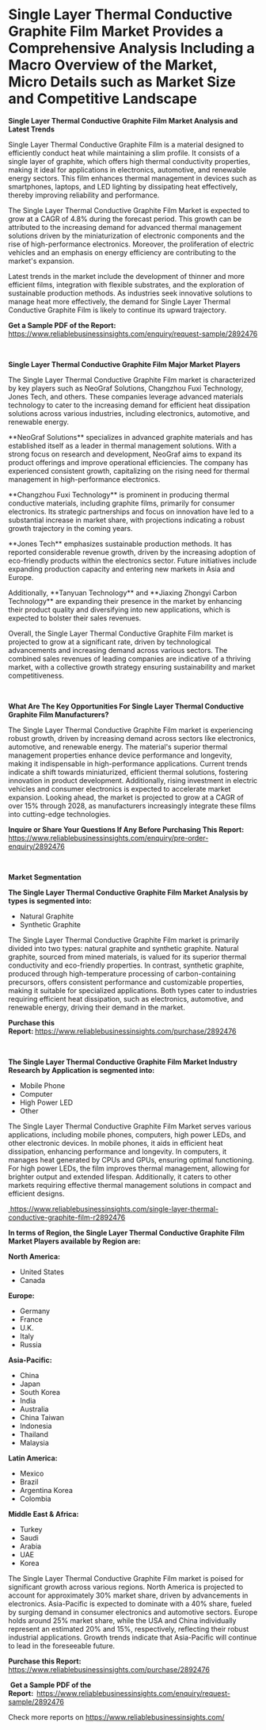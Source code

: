 <p><h1>Single Layer Thermal Conductive Graphite Film Market Provides a Comprehensive Analysis Including a Macro Overview of the Market, Micro Details such as Market Size and Competitive Landscape</h1></p><p><strong>Single Layer Thermal Conductive Graphite Film Market Analysis and Latest Trends</strong></p>
<p><p>Single Layer Thermal Conductive Graphite Film is a material designed to efficiently conduct heat while maintaining a slim profile. It consists of a single layer of graphite, which offers high thermal conductivity properties, making it ideal for applications in electronics, automotive, and renewable energy sectors. This film enhances thermal management in devices such as smartphones, laptops, and LED lighting by dissipating heat effectively, thereby improving reliability and performance.</p><p>The Single Layer Thermal Conductive Graphite Film Market is expected to grow at a CAGR of 4.8% during the forecast period. This growth can be attributed to the increasing demand for advanced thermal management solutions driven by the miniaturization of electronic components and the rise of high-performance electronics. Moreover, the proliferation of electric vehicles and an emphasis on energy efficiency are contributing to the market's expansion. </p><p>Latest trends in the market include the development of thinner and more efficient films, integration with flexible substrates, and the exploration of sustainable production methods. As industries seek innovative solutions to manage heat more effectively, the demand for Single Layer Thermal Conductive Graphite Film is likely to continue its upward trajectory.</p></p>
<p><strong>Get a Sample PDF of the Report:&nbsp;</strong> <a href="https://www.reliablebusinessinsights.com/enquiry/request-sample/2892476?utm_campaign=3362&utm_medium=2&utm_source=Github&utm_content=ia&utm_term=15032025&utm_id=single-layer-thermal-conductive-graphite-film">https://www.reliablebusinessinsights.com/enquiry/request-sample/2892476</a></p>
<p>&nbsp;</p>
<p><strong>Single Layer Thermal Conductive Graphite Film Major Market Players</strong></p>
<p><p>The Single Layer Thermal Conductive Graphite Film market is characterized by key players such as NeoGraf Solutions, Changzhou Fuxi Technology, Jones Tech, and others. These companies leverage advanced materials technology to cater to the increasing demand for efficient heat dissipation solutions across various industries, including electronics, automotive, and renewable energy.</p><p>**NeoGraf Solutions** specializes in advanced graphite materials and has established itself as a leader in thermal management solutions. With a strong focus on research and development, NeoGraf aims to expand its product offerings and improve operational efficiencies. The company has experienced consistent growth, capitalizing on the rising need for thermal management in high-performance electronics.</p><p>**Changzhou Fuxi Technology** is prominent in producing thermal conductive materials, including graphite films, primarily for consumer electronics. Its strategic partnerships and focus on innovation have led to a substantial increase in market share, with projections indicating a robust growth trajectory in the coming years.</p><p>**Jones Tech** emphasizes sustainable production methods. It has reported considerable revenue growth, driven by the increasing adoption of eco-friendly products within the electronics sector. Future initiatives include expanding production capacity and entering new markets in Asia and Europe.</p><p>Additionally, **Tanyuan Technology** and **Jiaxing Zhongyi Carbon Technology** are expanding their presence in the market by enhancing their product quality and diversifying into new applications, which is expected to bolster their sales revenues.</p><p>Overall, the Single Layer Thermal Conductive Graphite Film market is projected to grow at a significant rate, driven by technological advancements and increasing demand across various sectors. The combined sales revenues of leading companies are indicative of a thriving market, with a collective growth strategy ensuring sustainability and market competitiveness.</p></p>
<p>&nbsp;</p>
<p><strong>What Are The Key Opportunities For Single Layer Thermal Conductive Graphite Film Manufacturers?</strong></p>
<p><p>The Single Layer Thermal Conductive Graphite Film market is experiencing robust growth, driven by increasing demand across sectors like electronics, automotive, and renewable energy. The material's superior thermal management properties enhance device performance and longevity, making it indispensable in high-performance applications. Current trends indicate a shift towards miniaturized, efficient thermal solutions, fostering innovation in product development. Additionally, rising investment in electric vehicles and consumer electronics is expected to accelerate market expansion. Looking ahead, the market is projected to grow at a CAGR of over 15% through 2028, as manufacturers increasingly integrate these films into cutting-edge technologies.</p></p>
<p><strong>Inquire or Share Your Questions If Any Before Purchasing This Report:</strong> <a href="https://www.reliablebusinessinsights.com/enquiry/pre-order-enquiry/2892476?utm_campaign=3362&utm_medium=2&utm_source=Github&utm_content=ia&utm_term=15032025&utm_id=single-layer-thermal-conductive-graphite-film">https://www.reliablebusinessinsights.com/enquiry/pre-order-enquiry/2892476</a></p>
<p>&nbsp;</p>
<p><strong>Market Segmentation</strong></p>
<p><strong>The Single Layer Thermal Conductive Graphite Film Market Analysis by types is segmented into:</strong></p>
<p><ul><li>Natural Graphite</li><li>Synthetic Graphite</li></ul></p>
<p><p>The Single Layer Thermal Conductive Graphite Film market is primarily divided into two types: natural graphite and synthetic graphite. Natural graphite, sourced from mined materials, is valued for its superior thermal conductivity and eco-friendly properties. In contrast, synthetic graphite, produced through high-temperature processing of carbon-containing precursors, offers consistent performance and customizable properties, making it suitable for specialized applications. Both types cater to industries requiring efficient heat dissipation, such as electronics, automotive, and renewable energy, driving their demand in the market.</p></p>
<p><strong>Purchase this Report:&nbsp;</strong><a href="https://www.reliablebusinessinsights.com/purchase/2892476?utm_campaign=3362&utm_medium=2&utm_source=Github&utm_content=ia&utm_term=15032025&utm_id=single-layer-thermal-conductive-graphite-film">https://www.reliablebusinessinsights.com/purchase/2892476</a></p>
<p>&nbsp;</p>
<p><strong>The Single Layer Thermal Conductive Graphite Film Market Industry Research by Application is segmented into:</strong></p>
<p><ul><li>Mobile Phone</li><li>Computer</li><li>High Power LED</li><li>Other</li></ul></p>
<p><p>The Single Layer Thermal Conductive Graphite Film Market serves various applications, including mobile phones, computers, high power LEDs, and other electronic devices. In mobile phones, it aids in efficient heat dissipation, enhancing performance and longevity. In computers, it manages heat generated by CPUs and GPUs, ensuring optimal functioning. For high power LEDs, the film improves thermal management, allowing for brighter output and extended lifespan. Additionally, it caters to other markets requiring effective thermal management solutions in compact and efficient designs.</p></p>
<p><a href="https://www.reliablebusinessinsights.com/single-layer-thermal-conductive-graphite-film-r2892476?utm_campaign=3362&utm_medium=2&utm_source=Github&utm_content=ia&utm_term=15032025&utm_id=single-layer-thermal-conductive-graphite-film">&nbsp;https://www.reliablebusinessinsights.com/single-layer-thermal-conductive-graphite-film-r2892476</a></p>
<p><strong>In terms of Region, the Single Layer Thermal Conductive Graphite Film Market Players available by Region are:</strong></p>
<p>
    <p> <strong> North America: </strong>
        <ul>
            <li>United States</li>
            <li>Canada</li>
        </ul>
        </p> 
    <p> <strong> Europe: </strong>
        <ul>
            <li>Germany</li>
            <li>France</li>
            <li>U.K.</li>
            <li>Italy</li>
            <li>Russia</li>
        </ul>
        </p> 
    <p> <strong> Asia-Pacific: </strong>
        <ul>
            <li>China</li>
            <li>Japan</li>
            <li>South Korea</li>
            <li>India</li>
            <li>Australia</li>
            <li>China Taiwan</li>
            <li>Indonesia</li>
            <li>Thailand</li>
            <li>Malaysia</li>
        </ul>
        </p> 
    <p> <strong> Latin America: </strong>
        <ul>
            <li>Mexico</li>
            <li>Brazil</li>
            <li>Argentina Korea</li>
            <li>Colombia</li>
        </ul>
        </p> 
    <p> <strong> Middle East & Africa: </strong>
        <ul>
            <li>Turkey</li>
            <li>Saudi</li>
            <li>Arabia</li>
            <li>UAE</li>
            <li>Korea</li>
        </ul>
    </p>
    </p>
<p><p>The Single Layer Thermal Conductive Graphite Film market is poised for significant growth across various regions. North America is projected to account for approximately 30% market share, driven by advancements in electronics. Asia-Pacific is expected to dominate with a 40% share, fueled by surging demand in consumer electronics and automotive sectors. Europe holds around 25% market share, while the USA and China individually represent an estimated 20% and 15%, respectively, reflecting their robust industrial applications. Growth trends indicate that Asia-Pacific will continue to lead in the foreseeable future.</p></p>
<p><strong>Purchase this Report: </strong><a href="https://www.reliablebusinessinsights.com/purchase/2892476?utm_campaign=3362&utm_medium=2&utm_source=Github&utm_content=ia&utm_term=15032025&utm_id=single-layer-thermal-conductive-graphite-film">https://www.reliablebusinessinsights.com/purchase/2892476</a></p>
<p>&nbsp;<strong>Get a Sample PDF of the Report:&nbsp;&nbsp;</strong><a href="https://www.reliablebusinessinsights.com/enquiry/request-sample/2892476?utm_campaign=3362&utm_medium=2&utm_source=Github&utm_content=ia&utm_term=15032025&utm_id=single-layer-thermal-conductive-graphite-film">https://www.reliablebusinessinsights.com/enquiry/request-sample/2892476</a></p>
<p><strong></strong></p>
<p>Check more reports on <a href="https://www.reliablebusinessinsights.com/?utm_campaign=3362&utm_medium=2&utm_source=Github&utm_content=ia&utm_term=15032025&utm_id=single-layer-thermal-conductive-graphite-film">https://www.reliablebusinessinsights.com/</a></p>